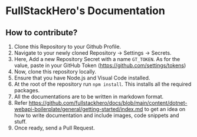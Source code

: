 # FullStackHero's Documentation

## How to contribute?

1. Clone this Repository to your Github Profile.
2. Navigate to your newly cloned Repository -> Settings -> Secrets.
3. Here, Add a new Repository Secret with a name `GT_TOKEN`. As for the value, paste in your GitHub Token (https://github.com/settings/tokens)
4. Now, clone this repository locally.
5. Ensure that you have Node.js and Visual Code installed.
6. At the root of the repository run `npm install`. This installs all the required packages.
7. All the documentations are to be written in markdown format.
8. Refer https://github.com/fullstackhero/docs/blob/main/content/dotnet-webapi-boilerplate/general/getting-started/index.md to get an idea on how to write documentation and include images, code snippets and stuff.
9. Once ready, send a Pull Request.
